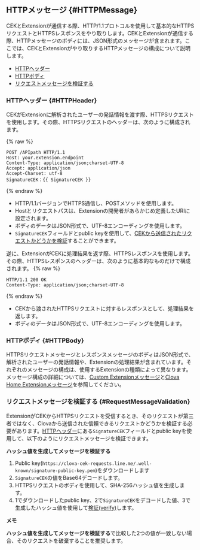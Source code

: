 ## HTTPメッセージ {#HTTPMessage}
CEKとExtensionが通信する際、HTTP/1.1プロトコルを使用して基本的なHTTPSリクエストとHTTPSレスポンスをやり取りします。CEKとExtensionが通信する際、HTTPメッセージのボディには、JSON形式のメッセージが含まれます。ここでは、CEKとExtensionがやり取りするHTTPメッセージの構成について説明します。

* [HTTPヘッダー](#HTTPHeader)
* [HTTPボディ](#HTTPBody)
* [リクエストメッセージを検証する](#RequestMessageValidation)

### HTTPヘッダー {#HTTPHeader}
CEKがExtensionに解析されたユーザーの発話情報を渡す際、HTTPSリクエストを使用します。その際、HTTPSリクエストのヘッダーは、次のように構成されます。

{% raw %}

```
POST /APIpath HTTP/1.1
Host: your.extension.endpoint
Content-Type: application/json;charset-UTF-8
Accept: application/json
Accept-Charset: utf-8
SignatureCEK：{{ SignatureCEK }}
```
{% endraw %}

* HTTP/1.1バージョンでHTTPS通信し、POSTメソッドを使用します。
* Hostとリクエストパスは、Extensionの開発者があらかじめ定義したURIに設定されます。
* ボディのデータはJSON形式で、UTF-8エンコーディングを使用します。
* `SignatureCEK`フィールドとpublic keyを使用して、[CEKから送信されたリクエストかどうかを検証](#RequestMessageValidation)することができます。

逆に、ExtensionがCEKに処理結果を返す際、HTTPSレスポンスを使用します。その際、HTTPSレスポンスのヘッダーは、次のように基本的なものだけで構成されます。
{% raw %}
```
HTTP/1.1 200 OK
Content-Type: application/json;charset-UTF-8
```
{% endraw %}
* CEKから渡されたHTTPSリクエストに対するレスポンスとして、処理結果を返します。
* ボディのデータはJSON形式で、UTF-8エンコーディングを使用します。

### HTTPボディ {#HTTPBody}
HTTPSリクエストメッセージとレスポンスメッセージのボディはJSON形式で、解析されたユーザーの発話情報や、Extensionの処理結果が含まれています。それぞれのメッセージの構成は、使用するExtensionの種類によって異なります。メッセージ構成の詳細については、[Custom Extensionメッセージ](#CustomExtMessage)と[Clova Home Extensionメッセージ](#ClovaHomeExtMessage)を参照してください。

### リクエストメッセージを検証する {#RequestMessageValidation}
ExtensionがCEKからHTTPSリクエストを受信するとき、そのリクエストが第三者ではなく、Clovaから送信された信頼できるリクエストかどうかを検証する必要があります。[HTTPヘッダー](#HTTPHeader)にある`SignatureCEK`フィールドとpublic keyを使用して、以下のようにリクエストメッセージを検証できます。

**ハッシュ値を生成してメッセージを検証する**
1. Public key(`https://clova-cek-requests.line.me/.well-known/signature-public-key.pem`)をダウンロードします
2. `SignatureCEK`の値をBase64デコードします。
3. HTTPSリクエストのボディを使用して、SHA-256ハッシュ値を生成します。
4. 1でダウンロードしたpublic key、2で`SignatureCEK`をデコードした値、3で生成したハッシュ値を使用して<a href="https://en.wikipedia.org/wiki/Digital_Signature_Algorithm#Verifying" target="_blank">検証(verify)</a>します。

<div class="note">
  <p><strong>メモ</strong></p>
  <p><strong>ハッシュ値を生成してメッセージを検証する</strong>で比較した2つの値が一致しない場合、そのリクエストを破棄することを推奨します。</p>
</div>
